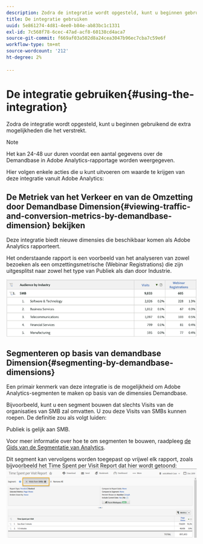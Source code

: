 ```yaml
---
description: Zodra de integratie wordt opgesteld, kunt u beginnen gebruikend de extra mogelijkheden die het verstrekt.
title: De integratie gebruiken
uuid: 5e861274-4d81-4ee0-b84e-ab83bc1c1331
exl-id: 7c568f78-6cec-47ad-acf8-60138cd4aca7
source-git-commit: f669af03a502d8a24cea3047b96ec7cba7c59e6f
workflow-type: tm+mt
source-wordcount: '212'
ht-degree: 2%

---
```


# De integratie gebruiken{#using-the-integration}

Zodra de integratie wordt opgesteld, kunt u beginnen gebruikend de extra mogelijkheden die het verstrekt.

>[!NOTE]
>
>Het kan 24-48 uur duren voordat een aantal gegevens over de Demandbase in Adobe Analytics-rapportage worden weergegeven.

Hier volgen enkele acties die u kunt uitvoeren om waarde te krijgen van deze integratie vanuit Adobe Analytics:

## De Metriek van het Verkeer en van de Omzetting door Demandbase Dimension{#viewing-traffic-and-conversion-metrics-by-demandbase-dimension} bekijken

Deze integratie biedt nieuwe dimensies die beschikbaar komen als Adobe Analytics rapporteert.

Het onderstaande rapport is een voorbeeld van het analyseren van zowel bezoeken als een omzettingsmetrische (Webinar Registrations) die zijn uitgesplitst naar zowel het type van Publiek als dan door Industrie.

![](assets/metrics_db_dimensions.png)

## Segmenteren op basis van demandbase Dimension{#segmenting-by-demandbase-dimensions}

Een primair kenmerk van deze integratie is de mogelijkheid om Adobe Analytics-segmenten te maken op basis van de dimensies Demandbase.

Bijvoorbeeld, kunt u een segment bouwen dat slechts Visits van de organisaties van SMB zal omvatten. U zou deze Visits van SMBs kunnen roepen. De definitie zou als volgt luiden:

Publiek is gelijk aan SMB.

Voor meer informatie over hoe te om segmenten te bouwen, raadpleeg [de Gids van de Segmentatie van Analytics](https://experienceleague.adobe.com/docs/analytics/components/segmentation/seg-home.html).

Dit segment kan vervolgens worden toegepast op vrijwel elk rapport, zoals bijvoorbeeld het Time Spent per Visit Report dat hier wordt getoond: ![](assets/segment_applied_report.png)
